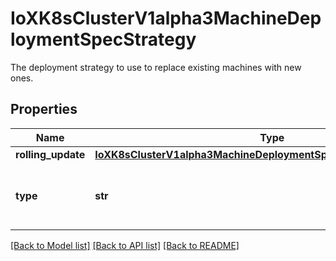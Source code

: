 # IoXK8sClusterV1alpha3MachineDeploymentSpecStrategy

The deployment strategy to use to replace existing machines with new ones.
## Properties
Name | Type | Description | Notes
------------ | ------------- | ------------- | -------------
**rolling_update** | [**IoXK8sClusterV1alpha3MachineDeploymentSpecStrategyRollingUpdate**](IoXK8sClusterV1alpha3MachineDeploymentSpecStrategyRollingUpdate.md) |  | [optional] 
**type** | **str** | Type of deployment. Currently the only supported strategy is \&quot;RollingUpdate\&quot;. Default is RollingUpdate. | [optional] 

[[Back to Model list]](../README.md#documentation-for-models) [[Back to API list]](../README.md#documentation-for-api-endpoints) [[Back to README]](../README.md)


